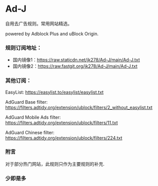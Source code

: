 # Ad-J

自用去广告规则。常用网站精选。

powered by Adblock Plus and uBlock Origin.

### 规则订阅地址：
- 国内镜像1：https://raw.staticdn.net/jk278/Ad-J/main/Ad-J.txt
- 国内镜像2：https://raw.fastgit.org/jk278/Ad-J/main/Ad-J.txt

### 其他订阅：

EasyList: https://easylist.to/easylist/easylist.txt

AdGuard Base filter: https://filters.adtidy.org/extension/ublock/filters/2_without_easylist.txt

AdGuard Mobile Ads filter: https://filters.adtidy.org/extension/ublock/filters/11.txt

AdGuard Chinese filter: https://filters.adtidy.org/extension/ublock/filters/224.txt

### 附言
对于部分热门网站，此规则只作为主要规则的补充.

### 少即是多
